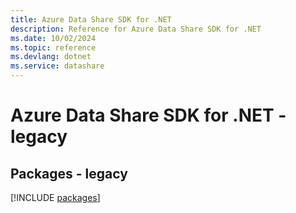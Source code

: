 ```yaml
---
title: Azure Data Share SDK for .NET
description: Reference for Azure Data Share SDK for .NET
ms.date: 10/02/2024
ms.topic: reference
ms.devlang: dotnet
ms.service: datashare
---
```

# Azure Data Share SDK for .NET - legacy
## Packages - legacy
[!INCLUDE [packages](data-share-index.md)]